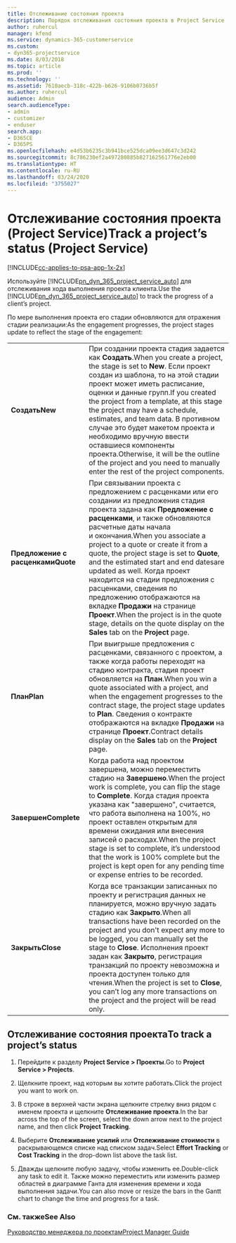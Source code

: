 ```yaml
---
title: Отслеживание состояния проекта
description: Порядок отслеживания состояния проекта в Project Service
author: ruhercul
manager: kfend
ms.service: dynamics-365-customerservice
ms.custom:
- dyn365-projectservice
ms.date: 8/03/2018
ms.topic: article
ms.prod: ''
ms.technology: ''
ms.assetid: 7610aecb-318c-422b-b626-9106b0736b5f
ms.author: ruhercul
audience: Admin
search.audienceType:
- admin
- customizer
- enduser
search.app:
- D365CE
- D365PS
ms.openlocfilehash: e4d53b6235c3b941bce525dca09ee3d647c3d242
ms.sourcegitcommit: 8c786230ef2a497280885b827162561776e2eb00
ms.translationtype: HT
ms.contentlocale: ru-RU
ms.lasthandoff: 03/24/2020
ms.locfileid: "3755027"
---
```

# <a name="track-a-projects-status-project-service"></a><span data-ttu-id="7fd85-103">Отслеживание состояния проекта (Project Service)</span><span class="sxs-lookup"><span data-stu-id="7fd85-103">Track a project’s status (Project Service)</span></span>

[!INCLUDE[cc-applies-to-psa-app-1x-2x](../includes/cc-applies-to-psa-app-1x-2x.md)]

<span data-ttu-id="7fd85-104">Используйте [!INCLUDE[pn_dyn_365_project_service_auto](../includes/pn-dyn-365-project-service-auto.md)] для отслеживания хода выполнения проекта клиента.</span><span class="sxs-lookup"><span data-stu-id="7fd85-104">Use the [!INCLUDE[pn_dyn_365_project_service_auto](../includes/pn-dyn-365-project-service-auto.md)] to track the progress of a client’s project.</span></span>  

<span data-ttu-id="7fd85-105">По мере выполнения проекта его стадии обновляются для отражения стадии реализации:</span><span class="sxs-lookup"><span data-stu-id="7fd85-105">As the engagement progresses, the project stages update to reflect the stage of the engagement:</span></span>  


|              |                                                                                                                                                                                                                                                                                                  |
|--------------|--------------------------------------------------------------------------------------------------------------------------------------------------------------------------------------------------------------------------------------------------------------------------------------------------|
|   <span data-ttu-id="7fd85-106">**Создать**</span><span class="sxs-lookup"><span data-stu-id="7fd85-106">**New**</span></span>    | <span data-ttu-id="7fd85-107">При создании проекта стадия задается как **Создать**.</span><span class="sxs-lookup"><span data-stu-id="7fd85-107">When you create a project, the stage is set to **New**.</span></span> <span data-ttu-id="7fd85-108">Если проект создан из шаблона, то на этой стадии проект может иметь расписание, оценки и данные групп.</span><span class="sxs-lookup"><span data-stu-id="7fd85-108">If you created the project from a template, at this stage the project may have a schedule, estimates, and team data.</span></span> <span data-ttu-id="7fd85-109">В противном случае это будет макетом проекта и необходимо вручную ввести оставшиеся компоненты проекта.</span><span class="sxs-lookup"><span data-stu-id="7fd85-109">Otherwise, it will be the outline of the project and you need to manually enter the rest of the project components.</span></span> |
|  <span data-ttu-id="7fd85-110">**Предложение с расценками**</span><span class="sxs-lookup"><span data-stu-id="7fd85-110">**Quote**</span></span>   |      <span data-ttu-id="7fd85-111">При связывании проекта с предложением с расценками или его создании из предложения стадия проекта задана как **Предложение с расценками**, и также обновляются расчетные даты начала и окончания.</span><span class="sxs-lookup"><span data-stu-id="7fd85-111">When you associate a project to a quote or create it from a quote, the project stage is set to **Quote**, and the estimated start and end datesare updated as well.</span></span> <span data-ttu-id="7fd85-112">Когда проект находится на стадии предложения с расценками, сведения по предложению отображаются на вкладке **Продажи** на странице **Проект**.</span><span class="sxs-lookup"><span data-stu-id="7fd85-112">When the project is in the quote stage, details on the quote display on the **Sales** tab on the **Project** page.</span></span>      |
|   <span data-ttu-id="7fd85-113">**План**</span><span class="sxs-lookup"><span data-stu-id="7fd85-113">**Plan**</span></span>   |                                     <span data-ttu-id="7fd85-114">При выигрыше предложения с расценками, связанного с проектом, а также когда работы переходят на стадию контракта, стадия проект обновляется на **План**.</span><span class="sxs-lookup"><span data-stu-id="7fd85-114">When you win a quote associated with a project, and when the engagement progresses to the contract stage, the project stage updates to **Plan**.</span></span> <span data-ttu-id="7fd85-115">Сведения о контракте отображаются на вкладке **Продажи** на странице **Проект**.</span><span class="sxs-lookup"><span data-stu-id="7fd85-115">Contract details display on the **Sales** tab on the **Project** page.</span></span>                                      |
| <span data-ttu-id="7fd85-116">**Завершен**</span><span class="sxs-lookup"><span data-stu-id="7fd85-116">**Complete**</span></span> |                    <span data-ttu-id="7fd85-117">Когда работа над проектом завершена, можно переместить стадию на **Завершено**.</span><span class="sxs-lookup"><span data-stu-id="7fd85-117">When the project work is complete, you can flip the stage to **Complete**.</span></span> <span data-ttu-id="7fd85-118">Когда стадия проекта указана как "завершено", считается, что работа выполнена на 100%, но проект оставлен открытым для времени ожидания или внесения записей о расходах.</span><span class="sxs-lookup"><span data-stu-id="7fd85-118">When the project stage is set to complete, it’s understood that the work is 100% complete but the project is kept open for any pending time or expense entries to be recorded.</span></span>                     |
|  <span data-ttu-id="7fd85-119">**Закрыть**</span><span class="sxs-lookup"><span data-stu-id="7fd85-119">**Close**</span></span>   |           <span data-ttu-id="7fd85-120">Когда все транзакции записанных по проекту и регистрация данных не планируется, можно вручную задать стадию как **Закрыто**.</span><span class="sxs-lookup"><span data-stu-id="7fd85-120">When all transactions have been recorded on the project and you don't expect any more to be logged, you can manually set the stage to **Close**.</span></span> <span data-ttu-id="7fd85-121">Исполнения проект задан как **Закрыто**, регистрация транзакций по проекту невозможна и проекта доступен только для чтения.</span><span class="sxs-lookup"><span data-stu-id="7fd85-121">When the project is set to **Close**, you can’t log any more transactions on the project and the project will be read only.</span></span>           |

## <a name="to-track-a-projects-status"></a><span data-ttu-id="7fd85-122">Отслеживание состояния проекта</span><span class="sxs-lookup"><span data-stu-id="7fd85-122">To track a project’s status</span></span>  

1.  <span data-ttu-id="7fd85-123">Перейдите к разделу **Project Service > Проекты**.</span><span class="sxs-lookup"><span data-stu-id="7fd85-123">Go to **Project Service > Projects**.</span></span>  

2.  <span data-ttu-id="7fd85-124">Щелкните проект, над которым вы хотите работать.</span><span class="sxs-lookup"><span data-stu-id="7fd85-124">Click the project you want to work on.</span></span>  

3.  <span data-ttu-id="7fd85-125">В строке в верхней части экрана щелкните стрелку вниз рядом с именем проекта и щелкните **Отслеживание проекта**.</span><span class="sxs-lookup"><span data-stu-id="7fd85-125">In the bar across the top of the screen, select the down arrow next to the project name, and then click **Project Tracking**.</span></span>  

4.  <span data-ttu-id="7fd85-126">Выберите **Отслеживание усилий** или **Отслеживание стоимости** в раскрывающемся списке над списком задач.</span><span class="sxs-lookup"><span data-stu-id="7fd85-126">Select **Effort Tracking** or **Cost Tracking** in the drop-down list above the task list.</span></span>  

5.  <span data-ttu-id="7fd85-127">Дважды щелкните любую задачу, чтобы изменить ее.</span><span class="sxs-lookup"><span data-stu-id="7fd85-127">Double-click any task to edit it.</span></span> <span data-ttu-id="7fd85-128">Также можно переместить или изменить размер областей в диаграмме Ганта для изменения времени и хода выполнения задачи.</span><span class="sxs-lookup"><span data-stu-id="7fd85-128">You can also move or resize the bars in the Gantt chart to change the time and progress for a task.</span></span>  

### <a name="see-also"></a><span data-ttu-id="7fd85-129">См. также</span><span class="sxs-lookup"><span data-stu-id="7fd85-129">See Also</span></span>  
 [<span data-ttu-id="7fd85-130">Руководство менеджера по проектам</span><span class="sxs-lookup"><span data-stu-id="7fd85-130">Project Manager Guide</span></span>](../project-service/project-manager-guide.md)
